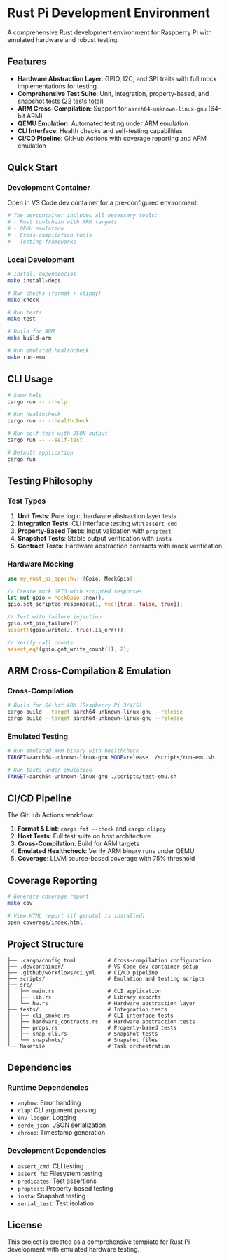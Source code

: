 # Rust Pi Development Environment

A comprehensive Rust development environment for Raspberry Pi with emulated hardware and robust testing.

## Features

- **Hardware Abstraction Layer**: GPIO, I2C, and SPI traits with full mock implementations for testing
- **Comprehensive Test Suite**: Unit, integration, property-based, and snapshot tests (22 tests total)
- **ARM Cross-Compilation**: Support for `aarch64-unknown-linux-gnu` (64-bit ARM)
- **QEMU Emulation**: Automated testing under ARM emulation
- **CLI Interface**: Health checks and self-testing capabilities
- **CI/CD Pipeline**: GitHub Actions with coverage reporting and ARM emulation

## Quick Start

### Development Container

Open in VS Code dev container for a pre-configured environment:

```bash
# The devcontainer includes all necessary tools:
# - Rust toolchain with ARM targets
# - QEMU emulation
# - Cross-compilation tools
# - Testing frameworks
```

### Local Development

```bash
# Install dependencies
make install-deps

# Run checks (format + clippy)
make check

# Run tests
make test

# Build for ARM
make build-arm

# Run emulated healthcheck
make run-emu
```

## CLI Usage

```bash
# Show help
cargo run -- --help

# Run healthcheck
cargo run -- --healthcheck

# Run self-test with JSON output
cargo run -- --self-test

# Default application
cargo run
```

## Testing Philosophy

### Test Types

1. **Unit Tests**: Pure logic, hardware abstraction layer tests
2. **Integration Tests**: CLI interface testing with `assert_cmd`
3. **Property-Based Tests**: Input validation with `proptest`
4. **Snapshot Tests**: Stable output verification with `insta`
5. **Contract Tests**: Hardware abstraction contracts with mock verification

### Hardware Mocking

```rust
use my_rust_pi_app::hw::{Gpio, MockGpio};

// Create mock GPIO with scripted responses
let mut gpio = MockGpio::new();
gpio.set_scripted_responses(1, vec![true, false, true]);

// Test with failure injection
gpio.set_pin_failure(2);
assert!(gpio.write(2, true).is_err());

// Verify call counts
assert_eq!(gpio.get_write_count(1), 2);
```

## ARM Cross-Compilation & Emulation

### Cross-Compilation

```bash
# Build for 64-bit ARM (Raspberry Pi 3/4/5)
cargo build --target aarch64-unknown-linux-gnu --release
cargo build --target aarch64-unknown-linux-gnu --release
```

### Emulated Testing

```bash
# Run emulated ARM binary with healthcheck
TARGET=aarch64-unknown-linux-gnu MODE=release ./scripts/run-emu.sh

# Run tests under emulation
TARGET=aarch64-unknown-linux-gnu ./scripts/test-emu.sh
```

## CI/CD Pipeline

The GitHub Actions workflow:

1. **Format & Lint**: `cargo fmt --check` and `cargo clippy`
2. **Host Tests**: Full test suite on host architecture
3. **Cross-Compilation**: Build for ARM targets
4. **Emulated Healthcheck**: Verify ARM binary runs under QEMU
5. **Coverage**: LLVM source-based coverage with 75% threshold

## Coverage Reporting

```bash
# Generate coverage report
make cov

# View HTML report (if genhtml is installed)
open coverage/index.html
```

## Project Structure

```
├── .cargo/config.toml          # Cross-compilation configuration
├── .devcontainer/              # VS Code dev container setup
├── .github/workflows/ci.yml    # CI/CD pipeline
├── scripts/                    # Emulation and testing scripts
├── src/
│   ├── main.rs                 # CLI application
│   ├── lib.rs                  # Library exports
│   └── hw.rs                   # Hardware abstraction layer
├── tests/                      # Integration tests
│   ├── cli_smoke.rs            # CLI interface tests
│   ├── hardware_contracts.rs   # Hardware abstraction tests
│   ├── props.rs                # Property-based tests
│   ├── snap_cli.rs             # Snapshot tests
│   └── snapshots/              # Snapshot files
└── Makefile                    # Task orchestration
```

## Dependencies

### Runtime Dependencies
- `anyhow`: Error handling
- `clap`: CLI argument parsing
- `env_logger`: Logging
- `serde_json`: JSON serialization
- `chrono`: Timestamp generation

### Development Dependencies
- `assert_cmd`: CLI testing
- `assert_fs`: Filesystem testing
- `predicates`: Test assertions
- `proptest`: Property-based testing
- `insta`: Snapshot testing
- `serial_test`: Test isolation

## License

This project is created as a comprehensive template for Rust Pi development with emulated hardware testing.